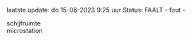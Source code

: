laatste update: 
do 15-06-2023  9:25   uur 
Status: FAALT - fout - 
<div class="service R">schijfruimte</div><div class="service R">microstation</div>